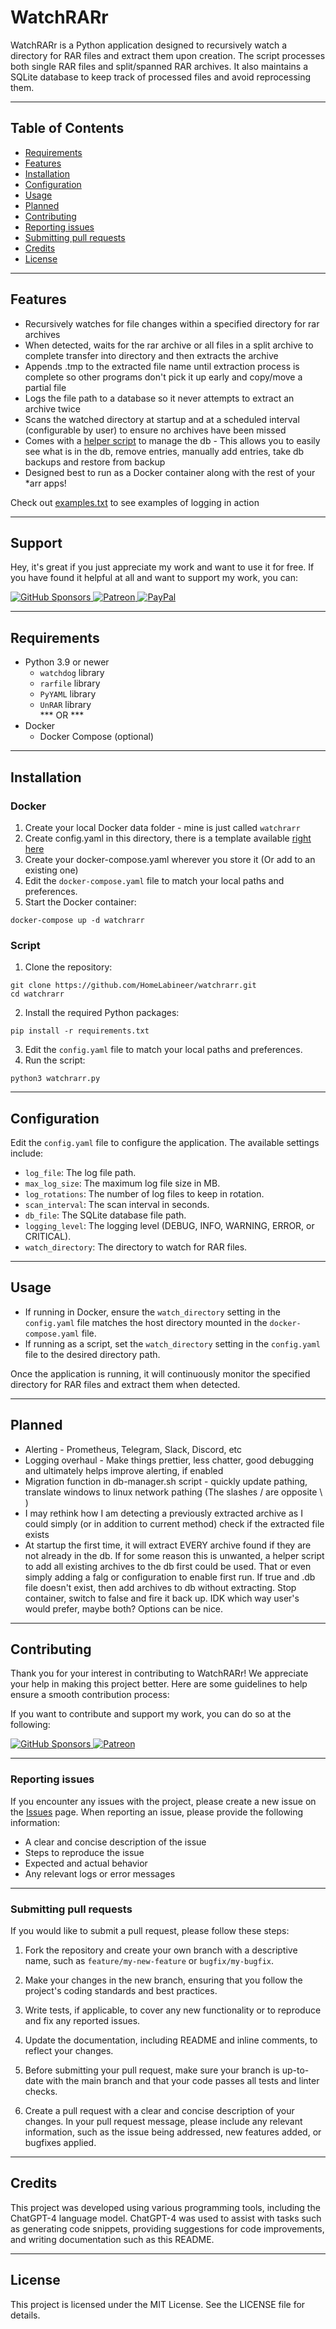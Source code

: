 # WatchRARr

WatchRARr is a Python application designed to recursively watch a directory for RAR files and extract them upon creation. The script processes both single RAR files and split/spanned RAR archives. It also maintains a SQLite database to keep track of processed files and avoid reprocessing them.

---

## Table of Contents

- [Requirements](#requirements)
- [Features](#features)
- [Installation](#installation)
- [Configuration](#configuration)
- [Usage](#usage)
- [Planned](#planned)
- [Contributing](#contributing)
- [Reporting issues](#reportingissues)
- [Submitting pull requests](#submittingpullrequests)
- [Credits](#credits)
- [License](#license)

---

## Features

- Recursively watches for file changes within a specified directory for rar archives
- When detected, waits for the rar archive or all files  in a split archive to complete transfer into directory and then extracts the archive
- Appends .tmp to the extracted file name until extraction process is complete so other programs don't pick it  up early and copy/move a partial file
- Logs the file path to a database so it never attempts to extract an archive twice
- Scans the watched directory at startup and at a scheduled interval (configurable by user) to ensure no archives have been missed
- Comes with a [helper script](db-manager.sh) to manage the db - This allows you to easily see what is in the db, remove entries, manually add entries, take db backups and restore from backup
- Designed best to run as a Docker container along with the rest of your *arr apps!

Check out [examples.txt](examples.txt) to see examples of logging in action

---

## Support

Hey, it's great if you just appreciate my work and want to use it for free.  If you have found it helpful at all and want to support my work, you can:

<a href="https://github.com/sponsors/homelabineer">
  <img src="https://img.shields.io/badge/Sponsor_on-GitHub-green?logo=github&style=flat-square" alt="GitHub Sponsors" />
</a>
<a href="https://www.patreon.com/homelabineer">
  <img src="https://img.shields.io/badge/Support_on-Patreon-orange?logo=patreon&style=flat-square" alt="Patreon" />
</a>
<a href="https://paypal.me/homelabineer?country.x=US&locale.x=en_US">
  <img src="https://img.shields.io/badge/Donate-PayPal-green.svg?style=flat-square&logo=paypal" alt="PayPal" />
</a>

---

## Requirements

- Python 3.9 or newer
    - `watchdog` library
    - `rarfile` library
    - `PyYAML` library
    - `UnRAR` library  
*** OR ***
- Docker
    - Docker Compose (optional)

---

## Installation

### Docker

1. Create your local Docker data folder - mine is just called `watchrarr`
2. Create config.yaml in this directory, there is a template available [right here](config-template.yaml)
2. Create your docker-compose.yaml wherever you store it (Or add to an existing one)
3. Edit the `docker-compose.yaml` file to match your local paths and preferences.
2. Start the Docker container:
```
docker-compose up -d watchrarr
```

### Script

1. Clone the repository:
```
git clone https://github.com/HomeLabineer/watchrarr.git
cd watchrarr
```
2. Install the required Python packages:
```
pip install -r requirements.txt
```
3. Edit the `config.yaml` file to match your local paths and preferences.
4. Run the script:
```
python3 watchrarr.py
```

---

## Configuration

Edit the `config.yaml` file to configure the application. The available settings include:

- `log_file`: The log file path.
- `max_log_size`: The maximum log file size in MB.
- `log_rotations`: The number of log files to keep in rotation.
- `scan_interval`: The scan interval in seconds.
- `db_file`: The SQLite database file path.
- `logging_level`: The logging level (DEBUG, INFO, WARNING, ERROR, or CRITICAL).
- `watch_directory`: The directory to watch for RAR files.

---

## Usage

- If running in Docker, ensure the `watch_directory` setting in the `config.yaml` file matches the host directory mounted in the `docker-compose.yaml` file.
- If running as a script, set the `watch_directory` setting in the `config.yaml` file to the desired directory path.

Once the application is running, it will continuously monitor the specified directory for RAR files and extract them when detected.

---

## Planned

- Alerting - Prometheus, Telegram, Slack, Discord, etc
- Logging overhaul - Make things prettier, less chatter, good debugging and ultimately helps improve alerting, if enabled
- Migration function in db-manager.sh script - quickly update pathing, translate windows to linux network pathing (The slashes / are opposite \\ )
- I may rethink how I am detecting a previously extracted archive as I could simply (or in addition to current method) check if the extracted file exists
- At startup the first time, it will extract EVERY archive found if they are not already in the db.  If for some reason this is unwanted, a helper script to add all existing archives to the db first could be used.  That or even simply adding a falg or configuration to enable first run.  If true and .db file doesn't exist, then add archives to db without extracting.  Stop container, switch to false and fire it back up.  IDK which way user's would prefer, maybe both?  Options can be nice.

---


## Contributing

Thank you for your interest in contributing to WatchRARr! We appreciate your help in making this project better. Here are some guidelines to help ensure a smooth contribution process:

If you want to contribute and support my work, you can do so at the following:

<a href="https://github.com/sponsors/homelabineer">
  <img src="https://img.shields.io/badge/Sponsor_on-GitHub-green?logo=github&style=flat-square" alt="GitHub Sponsors" />
</a>
<a href="https://www.patreon.com/homelabineer">
  <img src="https://img.shields.io/badge/Support_on-Patreon-orange?logo=patreon&style=flat-square" alt="Patreon" />
</a>

---

### Reporting issues

If you encounter any issues with the project, please create a new issue on the [Issues](https://github.com/HomeLabineer/WatchRARr/issues) page. When reporting an issue, please provide the following information:

- A clear and concise description of the issue
- Steps to reproduce the issue
- Expected and actual behavior
- Any relevant logs or error messages

---

### Submitting pull requests

If you would like to submit a pull request, please follow these steps:

1. Fork the repository and create your own branch with a descriptive name, such as `feature/my-new-feature` or `bugfix/my-bugfix`.

2. Make your changes in the new branch, ensuring that you follow the project's coding standards and best practices.

3. Write tests, if applicable, to cover any new functionality or to reproduce and fix any reported issues.

4. Update the documentation, including README and inline comments, to reflect your changes.

5. Before submitting your pull request, make sure your branch is up-to-date with the main branch and that your code passes all tests and linter checks.

6. Create a pull request with a clear and concise description of your changes. In your pull request message, please include any relevant information, such as the issue being addressed, new features added, or bugfixes applied.

---

## Credits

This project was developed using various programming tools, including the ChatGPT-4 language model. ChatGPT-4 was used to assist with tasks such as generating code snippets, providing suggestions for code improvements, and writing documentation such as this README.

---

## License

This project is licensed under the MIT License. See the LICENSE file for details.


